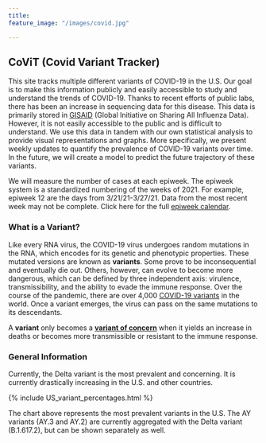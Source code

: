 ```yaml
---
title: 
feature_image: "/images/covid.jpg"

---
```


## CoViT (Covid Variant Tracker)

This site tracks multiple different variants of COVID-19 in the U.S. Our goal is to make this information publicly and easily accessible to study and understand the trends of COVID-19. Thanks to recent efforts of public labs, there has been an increase in sequencing data for this disease. This data is primarily stored in [GISAID](https://www.gisaid.org) (Global Initiative on Sharing All Influenza Data). However, it is not easily accessible to the public and is difficult to understand. We use this data in tandem with our own statistical analysis to provide visual representations and graphs. More specifically, we present weekly updates to quantify the prevalence of COVID-19 variants over time. In the future, we will create a model to predict the future trajectory of these variants. 

We will measure the number of cases at each epiweek. The epiweek system is a standardized numbering of the weeks of 2021. For example, epiweek 12 are the days from 3/21/21-3/27/21.  Data from the most recent week may not be complete. Click here for the full [epiweek calendar](https://ibis.health.state.nm.us/resource/MMWRWeekCalendar.html).  

### What is a Variant?

Like every RNA virus, the COVID-19 virus undergoes random mutations in the RNA, which encodes for its genetic and phenotypic properties. These mutated versions are known as **variants**. Some prove to be inconsequential and eventually die out. Others, however, can evolve to become more dangerous, which can be defined by three independent axis: virulence, transmissibility, and the ability to evade the immune response. Over the course of the pandemic, there are over 4,000 [COVID-19 variants](https://www.eurekalert.org/pub_releases/2021-03/uota-hus032321.php) in the world. Once a variant emerges, the virus can pass on the same mutations to its descendants. 

A **variant** only becomes a [**variant of concern**](https://www.cdc.gov/coronavirus/2019-ncov/cases-updates/variant-surveillance/variant-info.html#Interest) when it yields an increase in deaths or becomes more transmissible or resistant to the immune response. 

### General Information

Currently, the Delta variant is the most prevalent and concerning. It is currently drastically increasing in the U.S. and other countries.

{% include US_variant_percentages.html %}

The chart above represents the most prevalent variants in the U.S. The AY variants (AY.3 and AY.2) are currently aggregated with the Delta variant (B.1.617.2), but can be shown separately as well.  

